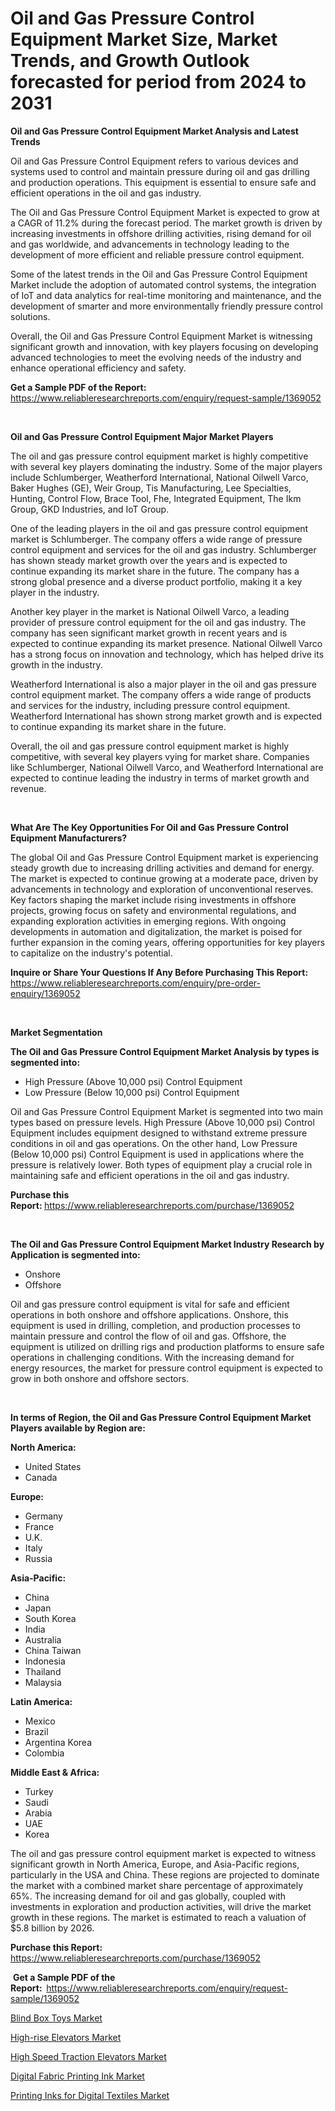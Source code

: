 <p><h1>Oil and Gas Pressure Control Equipment Market Size, Market Trends, and Growth Outlook forecasted for period from 2024 to 2031</h1></p><p><strong>Oil and Gas Pressure Control Equipment Market Analysis and Latest Trends</strong></p>
<p><p>Oil and Gas Pressure Control Equipment refers to various devices and systems used to control and maintain pressure during oil and gas drilling and production operations. This equipment is essential to ensure safe and efficient operations in the oil and gas industry.</p><p>The Oil and Gas Pressure Control Equipment Market is expected to grow at a CAGR of 11.2% during the forecast period. The market growth is driven by increasing investments in offshore drilling activities, rising demand for oil and gas worldwide, and advancements in technology leading to the development of more efficient and reliable pressure control equipment.</p><p>Some of the latest trends in the Oil and Gas Pressure Control Equipment Market include the adoption of automated control systems, the integration of IoT and data analytics for real-time monitoring and maintenance, and the development of smarter and more environmentally friendly pressure control solutions.</p><p>Overall, the Oil and Gas Pressure Control Equipment Market is witnessing significant growth and innovation, with key players focusing on developing advanced technologies to meet the evolving needs of the industry and enhance operational efficiency and safety.</p></p>
<p><strong>Get a Sample PDF of the Report:&nbsp;</strong> <a href="https://www.reliableresearchreports.com/enquiry/request-sample/1369052">https://www.reliableresearchreports.com/enquiry/request-sample/1369052</a></p>
<p>&nbsp;</p>
<p><strong>Oil and Gas Pressure Control Equipment Major Market Players</strong></p>
<p><p>The oil and gas pressure control equipment market is highly competitive with several key players dominating the industry. Some of the major players include Schlumberger, Weatherford International, National Oilwell Varco, Baker Hughes (GE), Weir Group, Tis Manufacturing, Lee Specialties, Hunting, Control Flow, Brace Tool, Fhe, Integrated Equipment, The Ikm Group, GKD Industries, and IoT Group.</p><p>One of the leading players in the oil and gas pressure control equipment market is Schlumberger. The company offers a wide range of pressure control equipment and services for the oil and gas industry. Schlumberger has shown steady market growth over the years and is expected to continue expanding its market share in the future. The company has a strong global presence and a diverse product portfolio, making it a key player in the industry.</p><p>Another key player in the market is National Oilwell Varco, a leading provider of pressure control equipment for the oil and gas industry. The company has seen significant market growth in recent years and is expected to continue expanding its market presence. National Oilwell Varco has a strong focus on innovation and technology, which has helped drive its growth in the industry.</p><p>Weatherford International is also a major player in the oil and gas pressure control equipment market. The company offers a wide range of products and services for the industry, including pressure control equipment. Weatherford International has shown strong market growth and is expected to continue expanding its market share in the future.</p><p>Overall, the oil and gas pressure control equipment market is highly competitive, with several key players vying for market share. Companies like Schlumberger, National Oilwell Varco, and Weatherford International are expected to continue leading the industry in terms of market growth and revenue.</p></p>
<p>&nbsp;</p>
<p><strong>What Are The Key Opportunities For Oil and Gas Pressure Control Equipment Manufacturers?</strong></p>
<p><p>The global Oil and Gas Pressure Control Equipment market is experiencing steady growth due to increasing drilling activities and demand for energy. The market is expected to continue growing at a moderate pace, driven by advancements in technology and exploration of unconventional reserves. Key factors shaping the market include rising investments in offshore projects, growing focus on safety and environmental regulations, and expanding exploration activities in emerging regions. With ongoing developments in automation and digitalization, the market is poised for further expansion in the coming years, offering opportunities for key players to capitalize on the industry's potential.</p></p>
<p><strong>Inquire or Share Your Questions If Any Before Purchasing This Report:</strong> <a href="https://www.reliableresearchreports.com/enquiry/pre-order-enquiry/1369052">https://www.reliableresearchreports.com/enquiry/pre-order-enquiry/1369052</a></p>
<p>&nbsp;</p>
<p><strong>Market Segmentation</strong></p>
<p><strong>The Oil and Gas Pressure Control Equipment Market Analysis by types is segmented into:</strong></p>
<p><ul><li>High Pressure (Above 10,000 psi) Control Equipment</li><li>Low Pressure (Below 10,000 psi) Control Equipment</li></ul></p>
<p><p>Oil and Gas Pressure Control Equipment Market is segmented into two main types based on pressure levels. High Pressure (Above 10,000 psi) Control Equipment includes equipment designed to withstand extreme pressure conditions in oil and gas operations. On the other hand, Low Pressure (Below 10,000 psi) Control Equipment is used in applications where the pressure is relatively lower. Both types of equipment play a crucial role in maintaining safe and efficient operations in the oil and gas industry.</p></p>
<p><strong>Purchase this Report:&nbsp;</strong><a href="https://www.reliableresearchreports.com/purchase/1369052">https://www.reliableresearchreports.com/purchase/1369052</a></p>
<p>&nbsp;</p>
<p><strong>The Oil and Gas Pressure Control Equipment Market Industry Research by Application is segmented into:</strong></p>
<p><ul><li>Onshore</li><li>Offshore</li></ul></p>
<p><p>Oil and gas pressure control equipment is vital for safe and efficient operations in both onshore and offshore applications. Onshore, this equipment is used in drilling, completion, and production processes to maintain pressure and control the flow of oil and gas. Offshore, the equipment is utilized on drilling rigs and production platforms to ensure safe operations in challenging conditions. With the increasing demand for energy resources, the market for pressure control equipment is expected to grow in both onshore and offshore sectors.</p></p>
<p>&nbsp;</p>
<p><strong>In terms of Region, the Oil and Gas Pressure Control Equipment Market Players available by Region are:</strong></p>
<p>
    <p> <strong> North America: </strong>
        <ul>
            <li>United States</li>
            <li>Canada</li>
        </ul>
        </p> 
    <p> <strong> Europe: </strong>
        <ul>
            <li>Germany</li>
            <li>France</li>
            <li>U.K.</li>
            <li>Italy</li>
            <li>Russia</li>
        </ul>
        </p> 
    <p> <strong> Asia-Pacific: </strong>
        <ul>
            <li>China</li>
            <li>Japan</li>
            <li>South Korea</li>
            <li>India</li>
            <li>Australia</li>
            <li>China Taiwan</li>
            <li>Indonesia</li>
            <li>Thailand</li>
            <li>Malaysia</li>
        </ul>
        </p> 
    <p> <strong> Latin America: </strong>
        <ul>
            <li>Mexico</li>
            <li>Brazil</li>
            <li>Argentina Korea</li>
            <li>Colombia</li>
        </ul>
        </p> 
    <p> <strong> Middle East & Africa: </strong>
        <ul>
            <li>Turkey</li>
            <li>Saudi</li>
            <li>Arabia</li>
            <li>UAE</li>
            <li>Korea</li>
        </ul>
    </p>
    </p>
<p><p>The oil and gas pressure control equipment market is expected to witness significant growth in North America, Europe, and Asia-Pacific regions, particularly in the USA and China. These regions are projected to dominate the market with a combined market share percentage of approximately 65%. The increasing demand for oil and gas globally, coupled with investments in exploration and production activities, will drive the market growth in these regions. The market is estimated to reach a valuation of $5.8 billion by 2026.</p></p>
<p><strong>Purchase this Report: </strong><a href="https://www.reliableresearchreports.com/purchase/1369052">https://www.reliableresearchreports.com/purchase/1369052</a></p>
<p>&nbsp;<strong>Get a Sample PDF of the Report:&nbsp;&nbsp;</strong><a href="https://www.reliableresearchreports.com/enquiry/request-sample/1369052">https://www.reliableresearchreports.com/enquiry/request-sample/1369052</a></p>
<p><strong></strong></p>
<p><p><a href="https://github.com/angelajermaine/Market-Research-Report-List-1/blob/main/blind-box-toys-market.md">Blind Box Toys Market</a></p><p><a href="https://issuu.com/reportprime-2/docs/high-rise-elevators-market-size-2030.pptx">High-rise Elevators Market</a></p><p><a href="https://issuu.com/reportprime-2/docs/high-speed-traction-elevators-market-size-2030.ppt">High Speed Traction Elevators Market</a></p><p><a href="https://github.com/beatblasta/Market-Research-Report-List-1/blob/main/digital-fabric-printing-ink-market.md">Digital Fabric Printing Ink Market</a></p><p><a href="https://github.com/provorikovar/Market-Research-Report-List-3/blob/main/printing-inks-for-digital-textiles-market.md">Printing Inks for Digital Textiles Market</a></p></p>